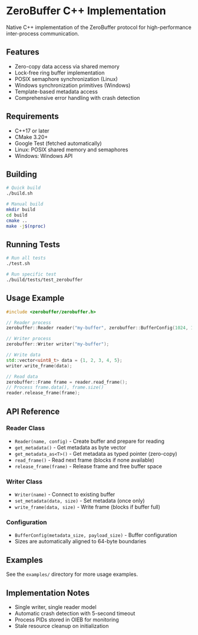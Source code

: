 # ZeroBuffer C++ Implementation

Native C++ implementation of the ZeroBuffer protocol for high-performance inter-process communication.

## Features

- Zero-copy data access via shared memory
- Lock-free ring buffer implementation
- POSIX semaphore synchronization (Linux)
- Windows synchronization primitives (Windows)
- Template-based metadata access
- Comprehensive error handling with crash detection

## Requirements

- C++17 or later
- CMake 3.20+
- Google Test (fetched automatically)
- Linux: POSIX shared memory and semaphores
- Windows: Windows API

## Building

```bash
# Quick build
./build.sh

# Manual build
mkdir build
cd build
cmake ..
make -j$(nproc)
```

## Running Tests

```bash
# Run all tests
./test.sh

# Run specific test
./build/tests/test_zerobuffer
```

## Usage Example

```cpp
#include <zerobuffer/zerobuffer.h>

// Reader process
zerobuffer::Reader reader("my-buffer", zerobuffer::BufferConfig(1024, 1024*1024));

// Writer process  
zerobuffer::Writer writer("my-buffer");

// Write data
std::vector<uint8_t> data = {1, 2, 3, 4, 5};
writer.write_frame(data);

// Read data
zerobuffer::Frame frame = reader.read_frame();
// Process frame.data(), frame.size()
reader.release_frame(frame);
```

## API Reference

### Reader Class
- `Reader(name, config)` - Create buffer and prepare for reading
- `get_metadata()` - Get metadata as byte vector
- `get_metadata_as<T>()` - Get metadata as typed pointer (zero-copy)
- `read_frame()` - Read next frame (blocks if none available)
- `release_frame(frame)` - Release frame and free buffer space

### Writer Class
- `Writer(name)` - Connect to existing buffer
- `set_metadata(data, size)` - Set metadata (once only)
- `write_frame(data, size)` - Write frame (blocks if buffer full)

### Configuration
- `BufferConfig(metadata_size, payload_size)` - Buffer configuration
- Sizes are automatically aligned to 64-byte boundaries

## Examples

See the `examples/` directory for more usage examples.

## Implementation Notes

- Single writer, single reader model
- Automatic crash detection with 5-second timeout
- Process PIDs stored in OIEB for monitoring
- Stale resource cleanup on initialization
